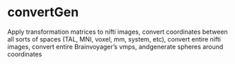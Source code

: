 # convertGen
Apply transformation matrices to nifti images, convert coordinates between all sorts of spaces (TAL, MNI, voxel, mm, system, etc), convert entire nifti images, convert entire Brainvoyager’s vmps, andgenerate spheres around coordinates

